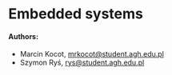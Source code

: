 # Embedded systems

#### Authors:
- Marcin Kocot, mrkocot@student.agh.edu.pl
- Szymon Ryś, rys@student.agh.edu.pl




